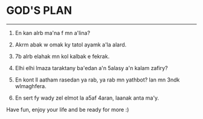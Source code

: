 # GOD'S PLAN

***

1. En kan alrb ma'na f mn a'lina?

2. Akrm abak w omak ky tatol ayamk a'la alard.

3. 7b alrb elahak mn kol kalbak e fekrak.

4. Elhi elhi lmaza taraktany ba'edan a'n 5alasy a'n kalam zafiry?

5. En kont ll aatham rasedan ya rab, ya rab mn yathbot? lan mn 3ndk wlmaghfera.

6. En sert fy wady zel elmot la a5af 4aran, laanak anta ma'y.

Have fun, enjoy your life and be ready for more :)

